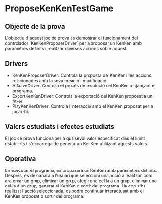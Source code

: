 # ProposeKenKenTestGame

## Objecte de la prova

L'objectiu d'aquest joc de prova és demostrar el funcionament del controlador `KenKenProposerDriver´ per a proposar un KenKen amb paràmetres definits i realitzar diverses accions sobre aquest.

## Drivers

- KenKenProposerDriver: Controla la proposta del KenKen i les accions relacionades amb la seva creació i modificació. 
- AiSolveDriver: Controla el procés de resolució del KenKen mitjançant el programa. 
- ExportKenKenDriver: Controla la exportació del KenKen proposat a un fitxer.
- PlayKenKenDriver: Controla l'interacció amb el KenKen proposat per a jugar-hi.

## Valors estudiats i efectes estudiats

El joc de prova funciona per a qualsevol valor especificat dins el limits establerts i s'encarrega de generar un KenKen
utilitzant aquests valors.

## Operativa

En executar el programa, es proposarà un KenKen amb paràmetres definits. Després, es demanarà a l'usuari que seleccioni una acció a realitzar, com ara crear un grup, eliminar un grup, afegir una cel·la a un grup, eliminar una cel·la d'un grup, generar el KenKen o sortir del programa. Un cop s'ha realitzat l'acció seleccionada, es podrà continuar interactuant amb el KenKen proposat o sortir del programa.